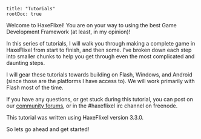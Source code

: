 ```
title: "Tutorials"
rootDoc: true
```

Welcome to HaxeFlixel! You are on your way to using the best Game Development Framework (at least, in my opinion)!

In this series of tutorials, I will walk you through making a complete game in HaxeFlixel from start to finish, and then some. I’ve broken down each step into smaller chunks to help you get through even the most complicated and daunting steps.

I will gear these tutorials towards building on Flash, Windows, and Android (since those are the platforms I have access to). We will work primarily with Flash most of the time.

If you have any questions, or get stuck during this tutorial, you can post on our [community forums](http://haxeflixel.com/forum/), or in the #haxeflixel irc channel on freenode.

This tutorial was written using HaxeFlixel version 3.3.0.

So lets go ahead and get started!
